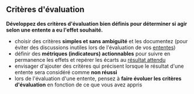 ## Critères d'évaluation

**Développez des critères d'évaluation bien définis pour déterminer si agir selon une entente a eu l'effet souhaité.**

- choisir des critères **simples et sans ambiguïté** et les documentez (pour éviter des discussions inutiles lors de l'évaluation de vos [ententes](glossary:agreement))
- définir des **métriques (indicateurs) actionnables** pour suivre en permanence les effets et repérer les écarts au [résultat attendu](glossary:intended-outcome)
- envisager d'ajouter des critères qui précisent lorsque le résultat d'une entente sera considéré comme **non réussi**
- lors de l'évaluation d'une entente, pensez à **faire évoluer les critères d'évaluation** en fonction de ce que vous avez appris